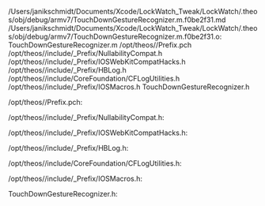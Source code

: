 /Users/janikschmidt/Documents/Xcode/LockWatch_Tweak/LockWatch/.theos/obj/debug/armv7/TouchDownGestureRecognizer.m.f0be2f31.md /Users/janikschmidt/Documents/Xcode/LockWatch_Tweak/LockWatch/.theos/obj/debug/armv7/TouchDownGestureRecognizer.m.f0be2f31.o: \
  TouchDownGestureRecognizer.m /opt/theos//Prefix.pch \
  /opt/theos//include/_Prefix/NullabilityCompat.h \
  /opt/theos//include/_Prefix/IOSWebKitCompatHacks.h \
  /opt/theos//include/_Prefix/HBLog.h \
  /opt/theos//include/CoreFoundation/CFLogUtilities.h \
  /opt/theos//include/_Prefix/IOSMacros.h TouchDownGestureRecognizer.h

/opt/theos//Prefix.pch:

/opt/theos//include/_Prefix/NullabilityCompat.h:

/opt/theos//include/_Prefix/IOSWebKitCompatHacks.h:

/opt/theos//include/_Prefix/HBLog.h:

/opt/theos//include/CoreFoundation/CFLogUtilities.h:

/opt/theos//include/_Prefix/IOSMacros.h:

TouchDownGestureRecognizer.h:
